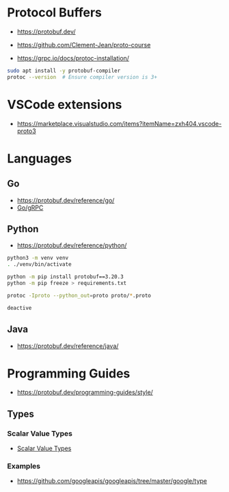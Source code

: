 # Protocol Buffers
- https://protobuf.dev/
- https://github.com/Clement-Jean/proto-course

- https://grpc.io/docs/protoc-installation/
```zsh
sudo apt install -y protobuf-compiler
protoc --version  # Ensure compiler version is 3+
```
# VSCode extensions
- https://marketplace.visualstudio.com/items?itemName=zxh404.vscode-proto3
# Languages
## Go
- https://protobuf.dev/reference/go/
- [Go/gRPC](../go/grpc.md)
## Python
- https://protobuf.dev/reference/python/
```zsh
python3 -m venv venv
. ./venv/bin/activate

python -m pip install protobuf==3.20.3
python -m pip freeze > requirements.txt

protoc -Iproto --python_out=proto proto/*.proto

deactive
```
## Java
- https://protobuf.dev/reference/java/
# Programming Guides
- https://protobuf.dev/programming-guides/style/
## Types
### Scalar Value Types 
- [Scalar Value Types](https://protobuf.dev/programming-guides/proto3/#scalar)
### Examples
- https://github.com/googleapis/googleapis/tree/master/google/type
